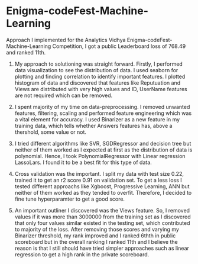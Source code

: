 # Enigma-codeFest-Machine-Learning

Approach I implemented for the Analytics Vidhya Enigma-codeFest-Machine-Learning Competition, I got a public Leaderboard loss of 768.49 and ranked 11th.

1. My approach to solutioning was straight forward. Firstly, I performed data visualization to see the distribution of data. I used seaborn for plotting and finding correlation to identify important features. I plotted histogram of data and discovered that features like Reputuation and Views are distributed with very high values and ID, UserName features are not required which can be removed.

2. I spent majority of my time on data-preprocessing. I removed unwanted features, filtering, scaling and performed feature engineering which was a vital element for accuracy. I used Binarizer as a new feature in my training data, which tells whether Answers features has,  above a thershold, some value or not.

3. I tried different algorithms like SVR, SGDRegressor and decision tree but neither of them worked as I expected at first as the distribution of data is polynomial. Hence, I took PolynomialRegressor with Linear regression LassoLars. I found it to be a best fit for this type of data.

4. Cross validation was the important. I split my data with test size 0.22, trained it to get an r2 score 0.91 on validation set. To get a less loss I tested different approachs like Xgboost, Progressive Learning, ANN but neither of them worked as they tended to overfit. Therefore, I decided to fine tune hyperparamter to get a good score. 

5. An important outliner I discovered was the Views feature. So, I removed values if it was more than 3000000 from the training set as I discovered that only four values similar existed in the testing set, which contributed to majority of the loss. After removing those scores and varying my Binarizer threshold, my rank improved and I ranked 6thth in public scoreboard but in the overall ranking I ranked 11th and I believe the reason is that I still should have tried simpler approaches such as linear regression to get a high rank in the private scoreboard.
